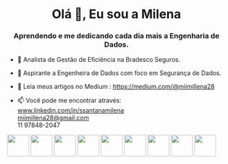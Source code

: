 <h1 align="center">Olá 👋, Eu sou a Milena</h1>  
<h3 align="center">Aprendendo e me dedicando cada dia mais a Engenharia de Dados.</h3>  

- 🔭 Analista de Gestão de Eficiência na Bradesco Seguros.  

- 🌱 Aspirante a Engenheira de Dados com foco em Segurança de Dados.  

- 📖 Leia meus artigos no Medium : https://medium.com/@miimillena28  

- 📫 Você pode me encontrar através:  
    www.linkedin.com/in/ssantanamilena  
    miimillena28@gmail.com  
    11 97848-2047   


<img src="https://cdn.jsdelivr.net/gh/devicons/devicon@latest/icons//-.svg" width = "50" />

<img src="https://cdn.jsdelivr.net/gh/devicons/devicon@latest/icons//-.svg" width = "50" />

<img src="https://cdn.jsdelivr.net/gh/devicons/devicon@latest/icons//-.svg" width = "50" />

<img src="https://cdn.jsdelivr.net/gh/devicons/devicon@latest/icons//-.svg" width = "50" />

<img src="https://cdn.jsdelivr.net/gh/devicons/devicon@latest/icons//-.svg" width = "50" />

<img src="https://cdn.jsdelivr.net/gh/devicons/devicon@latest/icons//-.svg" width = "50" />
          
<img src="https://cdn.jsdelivr.net/gh/devicons/devicon@latest/icons//-.svg" width = "50" /> 

<img src="https://cdn.jsdelivr.net/gh/devicons/devicon@latest/icons//-.svg" width = "50" />

<img src="https://cdn.jsdelivr.net/gh/devicons/devicon@latest/icons//-.svg" width = "50" />


          
          
          
          
          

